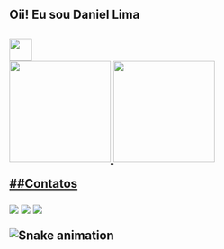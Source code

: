 <h2>Oii! Eu sou Daniel Lima<h2>

<img src="https://cdn.jsdelivr.net/gh/devicons/devicon/icons/java/java-original.svg" whidth="40" height="40"   />

<div>
<a href="https://github.com/danielLima27">
<img height="180em" src="https://github-readme-stats.vercel.app/api/top-langs/?username=danielLima27&layout=compact&langs_count=7&theme=dracula"/>
<img height="180em" src="https://github-readme-stats.vercel.app/api?username=danielLima27&show_icons=true&theme=dracula&include_all_commits=true&count_private=true"/>
</div>





##Contatos

<div>
<a href="https://www.linkedin.com/in/daniel-lima/" target="_blank"><img src="https://img.shields.io/badge/-LinkedIn-%230077B5?style=for-the-badge&logo=linkedin&logoColor=white" target="_blank"></a>
  <a href = "contatodlima27@gmail.com"><img src="https://img.shields.io/badge/-Gmail-%23333?style=for-the-badge&logo=gmail&logoColor=white" target="_blank"></a>
  <a href="https://instagram.com/daniellima.exe" target="_blank"><img src="https://img.shields.io/badge/-Instagram-%23E4405F?style=for-the-badge&logo=instagram&logoColor=white" target="_blank"></a>
  
![Snake animation](https://github.com/seu-usuário-aqui/seu-usuário-aqui/blob/output/github-contribution-grid-snake.svg)
  
  </div>
